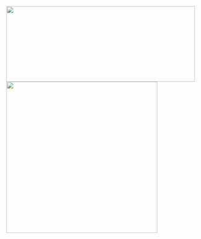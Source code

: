 <p>
  <!--Stats -->
  <img width=500 height=200 align="center" src="https://github-readme-stats.vercel.app/api?username=AnthoninKADI&hide=issues&show_icons=true&theme=github_dark&rank_icon=github" />
  <!--Languages -->
  <img width=400 align="center" src="https://github-readme-stats.vercel.app/api/top-langs/?username=AnthoninKADI&size_weight=0.5&count_weight=0.5&theme=github_dark&layout=compact&langs_count=6" />
</p>
